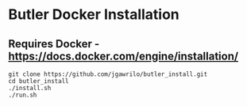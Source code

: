 # Butler Docker Installation
## Requires Docker -  https://docs.docker.com/engine/installation/
```
git clone https://github.com/jgawrilo/butler_install.git
cd butler_install
./install.sh
./run.sh
```
